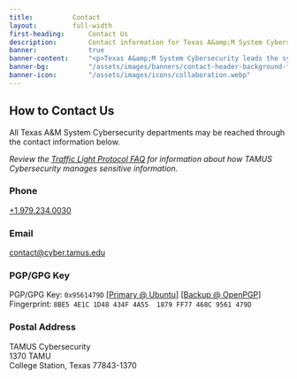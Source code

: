 ```yaml
---
title:		    Contact
layout: 	    full-width
first-heading:      Contact Us
description:        Contact information for Texas A&amp;M System Cybersecurity
banner:             true
banner-content:     "<p>Texas A&amp;M System Cybersecurity leads the system's effort to manage and reduce risk to our cyber infrastructure. We deliver resources and tools to our stakeholders to help them ensure a secure and resilient infrastructure.</p>"
banner-bg:          "/assets/images/banners/contact-header-background-full.jpg"
banner-icon:        "/assets/images/icons/collaboration.webp"
---
```


## How to Contact Us

All Texas A&amp;M System Cybersecurity departments may be reached through the contact information below.

_Review the [Traffic Light Protocol FAQ](https://us-cert.cisa.gov/tlp/) for information about how TAMUS Cybersecurity manages sensitive information._

### Phone

[+1.979.234.0030](tel:+19792340030)

### Email

[contact@cyber.tamus.edu](mailto:contact@cyber.tamus.edu)

### PGP/GPG Key

PGP/GPG Key: `0x9561479D` [[Primary @ Ubuntu](https://keyserver.ubuntu.com/pks/lookup?op=get&search=0x8be54e1c1d48434f4a551879ff77468c9561479d)] [[Backup @ OpenPGP](https://keys.openpgp.org/vks/v1/by-fingerprint/8BE54E1C1D48434F4A551879FF77468C9561479D)]<br />
Fingerprint: `8BE5 4E1C 1D48 434F 4A55  1879 FF77 468C 9561 479D`

### Postal Address

TAMUS Cybersecurity<br />
1370 TAMU<br />
College Station, Texas 77843-1370
